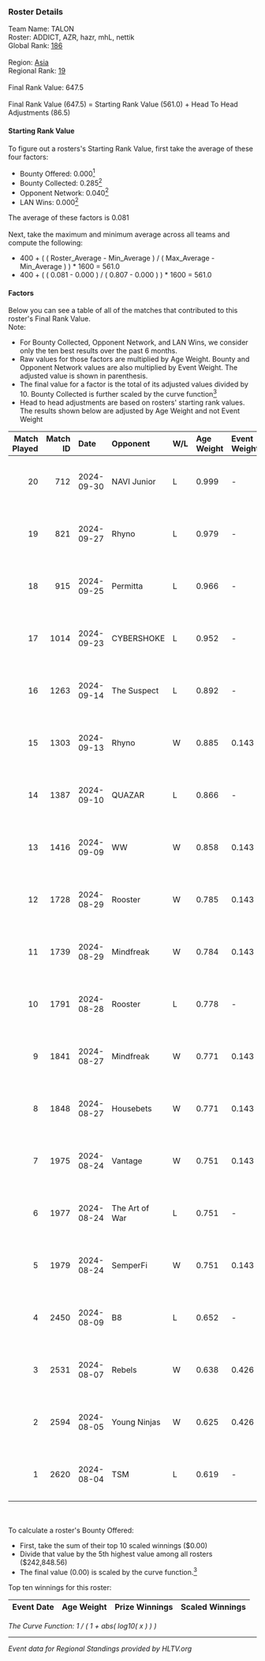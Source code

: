 ### Roster Details<br />
Team Name: TALON<br />
Roster: ADDICT, AZR, hazr, mhL, nettik<br />
Global Rank: [186](../../standings_global_2024_10_30.md)<br />
<br />
Region: [Asia]( ../../standings_asia_2024_10_30.md)<br />
Regional Rank: [19]( ../../standings_asia_2024_10_30.md)<br />
<br />
Final Rank Value:  647.5<br />
<br />
Final Rank Value (647.5) = Starting Rank Value (561.0) + Head To Head Adjustments (86.5)<br />

#### Starting Rank Value<br />
To figure out a rosters's Starting Rank Value, first take the average of these four factors:<br />
- Bounty Offered: 0.000[<sup>1</sup>](#table2)
- Bounty Collected: 0.285[<sup>2</sup>](#table1)
- Opponent Network: 0.040[<sup>2</sup>](#table1)
- LAN Wins: 0.000[<sup>2</sup>](#table1)

The average of these factors is 0.081<br />
<br />
Next, take the maximum and minimum average across all teams and compute the following:<br />
- 400 + ( ( Roster_Average - Min_Average ) / ( Max_Average - Min_Average ) ) * 1600 = 561.0
- 400 + ( ( 0.081 - 0.000 ) / ( 0.807 - 0.000 ) ) * 1600 = 561.0


#### Factors<br />
Below you can see a table of all of the matches that contributed to this roster's Final Rank Value.<br />
Note:<br />

- For Bounty Collected, Opponent Network, and LAN Wins, we consider only the ten best results over the past 6 months.
- Raw values for those factors are multiplied by Age Weight. Bounty and Opponent Network values are also multiplied by Event Weight. The adjusted value is shown in parenthesis.
- The final value for a factor is the total of its adjusted values divided by 10. Bounty Collected is further scaled by the curve function[<sup>3</sup>](#curveFunction)
- Head to head adjustments are based on rosters' starting rank values. The results shown below are adjusted by Age Weight and not Event Weight
<span id="table1"></span><br />


| Match Played | Match ID | Date       | Opponent       | W/L | Age Weight | Event Weight | Bounty Collected | Opponent Network | LAN Wins  | H2H Adj. | Roster                         |
| -: | -: | :- | :- | :- | :- | :- | :- | :- | :- | -: | :- |
|           20 |      712 | 2024-09-30 | NAVI Junior    | L   | 0.999      | -            | -                | -                | -         |    -2.97 | ADDICT, AZR, hazr, mhL, nettik |
|           19 |      821 | 2024-09-27 | Rhyno          | L   | 0.979      | -            | -                | -                | -         |    -7.48 | ADDICT, AZR, hazr, mhL, nettik |
|           18 |      915 | 2024-09-25 | Permitta       | L   | 0.966      | -            | -                | -                | -         |    -5.00 | ADDICT, AZR, hazr, mhL, nettik |
|           17 |     1014 | 2024-09-23 | CYBERSHOKE     | L   | 0.952      | -            | -                | -                | -         |    -3.48 | ADDICT, AZR, hazr, mhL, nettik |
|           16 |     1263 | 2024-09-14 | The Suspect    | L   | 0.892      | -            | -                | -                | -         |    -9.01 | ADDICT, AZR, hazr, mhL, nettik |
|           15 |     1303 | 2024-09-13 | Rhyno          | W   | 0.885      | 0.143        | 0.041 (0.005)    | 0.431 (0.055)    | 0 (0.000) |    21.36 | ADDICT, AZR, hazr, mhL, nettik |
|           14 |     1387 | 2024-09-10 | QUAZAR         | L   | 0.866      | -            | -                | -                | -         |   -16.51 | ADDICT, AZR, hazr, mhL, nettik |
|           13 |     1416 | 2024-09-09 | WW             | W   | 0.858      | 0.143        | 0.000 (0.000)    | 0.195 (0.024)    | 0 (0.000) |     9.28 | ADDICT, AZR, hazr, mhL, nettik |
|           12 |     1728 | 2024-08-29 | Rooster        | W   | 0.785      | 0.143        | 0.026 (0.003)    | 0.263 (0.030)    | 0 (0.000) |    16.77 | ADDICT, AZR, hazr, mhL, nettik |
|           11 |     1739 | 2024-08-29 | Mindfreak      | W   | 0.784      | 0.143        | 0.010 (0.001)    | 0.229 (0.026)    | 0 (0.000) |    15.98 | ADDICT, AZR, hazr, mhL, nettik |
|           10 |     1791 | 2024-08-28 | Rooster        | L   | 0.778      | -            | -                | -                | -         |    -7.30 | ADDICT, AZR, hazr, mhL, nettik |
|            9 |     1841 | 2024-08-27 | Mindfreak      | W   | 0.771      | 0.143        | 0.010 (0.001)    | 0.229 (0.025)    | 0 (0.000) |    16.20 | ADDICT, AZR, hazr, mhL, nettik |
|            8 |     1848 | 2024-08-27 | Housebets      | W   | 0.771      | 0.143        | 0.007 (0.001)    | 0.153 (0.017)    | 0 (0.000) |    15.34 | ADDICT, AZR, hazr, mhL, nettik |
|            7 |     1975 | 2024-08-24 | Vantage        | W   | 0.751      | 0.143        | 0.000 (0.000)    | 0.108 (0.012)    | 0 (0.000) |    10.26 | ADDICT, AZR, hazr, mhL, nettik |
|            6 |     1977 | 2024-08-24 | The Art of War | L   | 0.751      | -            | -                | -                | -         |    -7.75 | ADDICT, AZR, hazr, mhL, nettik |
|            5 |     1979 | 2024-08-24 | SemperFi       | W   | 0.751      | 0.143        | 0.000 (0.000)    | 0.103 (0.011)    | 0 (0.000) |     8.94 | ADDICT, AZR, hazr, mhL, nettik |
|            4 |     2450 | 2024-08-09 | B8             | L   | 0.652      | -            | -                | -                | -         |    -0.26 | ADDICT, AZR, hazr, mhL, nettik |
|            3 |     2531 | 2024-08-07 | Rebels         | W   | 0.638      | 0.426        | 0.066 (0.018)    | 0.476 (0.129)    | 0 (0.000) |    18.12 | ADDICT, AZR, hazr, mhL, nettik |
|            2 |     2594 | 2024-08-05 | Young Ninjas   | W   | 0.625      | 0.426        | 0.006 (0.002)    | 0.278 (0.074)    | 0 (0.000) |    15.68 | ADDICT, AZR, hazr, mhL, nettik |
|            1 |     2620 | 2024-08-04 | TSM            | L   | 0.619      | -            | -                | -                | -         |    -1.66 | ADDICT, AZR, hazr, mhL, nettik |

<br />
<span id="table2"></span><br />
To calculate a roster's Bounty Offered:<br />

- First, take the sum of their top 10 scaled winnings ($0.00)
- Divide that value by the 5th highest value among all rosters ($242,848.56)
- The final value (0.00) is scaled by the curve function.[<sup>3</sup>](#curveFunction)

Top ten winnings for this roster:<br />

| Event Date | Age Weight | Prize Winnings | Scaled Winnings |
| :- | -: | :- | :- |


<span id="curveFunction"></span>_The Curve Function: 1 / ( 1 + abs( log10( x ) ) )_<br />

---
_Event data for Regional Standings provided by HLTV.org_<br />
